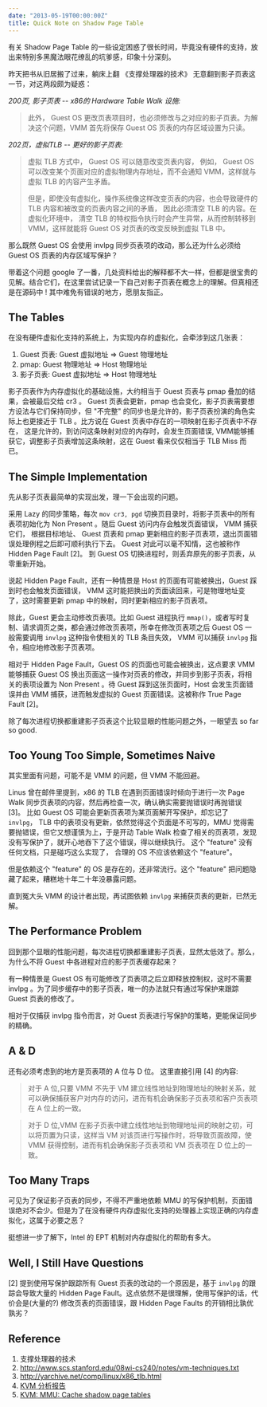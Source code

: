 ```yaml
---
date: "2013-05-19T00:00:00Z"
title: Quick Note on Shadow Page Table
---
```


有关 Shadow Page Table 的一些设定困惑了很长时间，毕竟没有硬件的支持，放出来特别多黑魔法眼花缭乱的坑爹感，印象十分深刻。

昨天把书从旧居搬了过来，躺床上翻 《支撑处理器的技术》 无意翻到影子页表这一节，对这两段颇为疑惑：

*200页, 影子页表 -- x86的 Hardware Table Walk 设施:*

> 此外， Guest OS 更改页表项目时，也必须修改与之对应的影子页表。为解决这个问题，VMM 首先将保存 Guest OS 页表的内存区域设置为只读。

*202页，虚拟TLB -- 更好的影子页表:*

> 虚拟 TLB 方式中， Guest OS 可以随意改变页表内容， 例如， Guest OS 可以改变某个页面对应的虚拟物理内存地址，而不会通知 VMM，这样就与虚拟 TLB 的内容产生矛盾。
>
> 但是，即使没有虚拟化，操作系统像这样改变页表的内容，也会导致硬件的 TLB 内容和被改变的页表内容之间的矛盾， 因此必须清空 TLB 的内容。在虚拟化环境中， 清空 TLB 的特权指令执行时会产生异常，从而控制转移到 VMM，这样就能将 Guest OS 对页表的改变反映到虚拟 TLB 中。

那么既然 Guest OS 会使用 invlpg 同步页表项的改动，那么还为什么必须给 Guest OS 页表的内存区域写保护？

带着这个问题 google 了一番，几处资料给出的解释都不大一样，但都是很宝贵的见解。结合它们，在这里尝试记录一下自己对影子页表在概念上的理解。但真相还是在源码中 ! 其中难免有错误的地方，愿朋友指正。

## The Tables

在没有硬件虚拟化支持的系统上，为实现内存的虚拟化，会牵涉到这几张表：

1. Guest 页表: Guest 虚拟地址 => Guest 物理地址
2. pmap: Guest 物理地址 => Host 物理地址
3. 影子页表: Guest 虚拟地址 => Host 物理地址

影子页表作为内存虚拟化的基础设施，大约相当于 Guest 页表与 pmap 叠加的结果，会被最后交给 cr3 。 Guest 页表会更新，pmap 也会变化，影子页表需要想方设法与它们保持同步，但 "不完整" 的同步也是允许的，影子页表扮演的角色实际上也更接近于 TLB 。比方说在 Guest 页表中存在的一项映射在影子页表中不存在， 这是允许的，到访问这条映射对应的内存时，会发生页面错误, VMM能够捕获它，调整影子页表增加这条映射，这在 Guest 看来仅仅相当于 TLB Miss 而已。

## The Simple Implementation

先从影子页表最简单的实现出发，理一下会出现的问题。

采用 Lazy 的同步策略，每次 `mov cr3, pgd` 切换页目录时，将影子页表中的所有表项初始化为 Non Present 。随后 Guest 访问内存会触发页面错误， VMM 捕获它们， 根据目标地址、 Guest 页表和 pmap 更新相应的影子页表项，退出页面错误处理例程之后即可顺利执行下去。 Guest 对此可以毫不知情，这也被称作 Hidden Page Fault [2]。 到 Guest OS 切换进程时，则丢弃原先的影子页表，从零重新开始。

说起 Hidden Page Fault，还有一种情景是 Host 的页面有可能被换出，Guest 踩到时也会触发页面错误， VMM 这时能把换出的页面读回来，可是物理地址变了，这时需要更新 pmap 中的映射，同时更新相应的影子页表项。

除此，Guest 更会主动修改页表项。比如 Guest 进程执行 `mmap()`，或者写时复制、请求调页之类，都会通过修改页表项，所幸在修改页表项之后 Guest OS 一般需要调用 `invlpg` 这种指令使相关的 TLB 条目失效， VMM 可以捕获 `invlpg` 指令，相应地修改影子页表项。

相对于 Hidden Page Fault，Guest OS 的页面也可能会被换出，这点要求 VMM 能够捕获 Guest OS 换出页面这一操作对页表的修改，并同步到影子页表，将相关的表项设置为 Non Present 。待 Guest 踩到这张页面时，Host 会发生页面错误并由 VMM 捕获，进而触发虚拟的 Guest 页面错误。这被称作 True Page Fault [2]。

除了每次进程切换都重建影子页表这个比较显眼的性能问题之外，一眼望去 so far so good.

## Too Young Too Simple, Sometimes Naive

其实里面有问题，可能不是 VMM 的问题，但 VMM 不能回避。

Linus 曾在邮件里提到，x86 的 TLB 在遇到页面错误时倾向于进行一次 Page Walk 同步页表项的内容，然后再检查一次，确认确实需要抛错误时再抛错误 [3]。 比如 Guest OS 可能会更新页表项为某页面解开写保护，却忘记了 `invlpg`， TLB 中的表项没有更新，依然觉得这个页面是不可写的，MMU 觉得需要抛错误，但它又想谨慎为上，于是开动 Table Walk 检查了相关的页表项，发现没有写保护了，就开心地吞下了这个错误，得以继续执行。 这个 "feature" 没有任何文档，只是碰巧这么实现了， 合理的 OS 不应该依赖这个 "feature"。

但是依赖这个 "feature" 的 OS 是存在的，还非常流行。这个 "feature" 把问题隐藏了起来，糟糕地十年二十年没暴露问题。

直到冤大头 VMM 的设计者出现，再试图依赖 `invlpg` 来捕获页表的更新，已然无解。

## The Performance Problem

回到那个显眼的性能问题，每次进程切换都重建影子页表，显然太低效了。那么，为什么不将 Guest 中各进程对应的影子页表缓存起来？

有一种情景是 Guest OS 有可能修改了页表项之后立即释放控制权，这时不需要 invlpg 。为了同步缓存中的影子页表，唯一的办法就只有通过写保护来跟踪 Guest 页表的修改了。

相对于仅捕获 invlpg 指令而言，对 Guest 页表进行写保护的策略，更能保证同步的精确。

## A & D

还有必须考虑到的地方是页表项的 A 位与 D 位。 这里直接引用 [4] 的内容:

> 对于 A 位,只要 VMM 不先于 VM 建立线性地址到物理地址的映射关系，就可以确保捕获客户对内存的访问，进而有机会确保影子页表项和客户页表项在 A 位上的一致。

> 对于 D 位,VMM 在影子页表中建立线性地址到物理地址间的映射之初，可以将页置为只读，这样当 VM 对该页进行写操作时，将导致页面故障，使 VMM 获得控制，进而有机会确保影子页表项和 VM 页表项在 D 位上的一致。

## Too Many Traps

可见为了保证影子页表的同步，不得不严重地依赖 MMU 的写保护机制，页面错误绝对不会少。但是为了在没有硬件内存虚拟化支持的处理器上实现正确的内存虚拟化，这属于必要之恶？

挺想进一步了解下，Intel 的 EPT 机制对内存虚拟化的帮助有多大。

## Well, I Still Have Questions

[2] 提到使用写保护跟踪所有 Guest 页表的改动的一个原因是，基于 `invlpg` 的跟踪会导致大量的 Hidden Page Fault。这点依然不是很理解，使用写保护的话，代价会是(大量的?) 修改页表的页面错误，跟 Hidden Page Faults 的开销相比孰优孰劣？

## Reference

1. 支撑处理器的技术
2. http://www.scs.stanford.edu/08wi-cs240/notes/vm-techniques.txt
3. http://yarchive.net/comp/linux/x86_tlb.html
4. [KVM 分析报告](http://wenku.baidu.com/view/9e5abf31b90d6c85ec3ac649.html)
5. [KVM: MMU: Cache shadow page tables](http://lwn.net/Articles/216759/)

